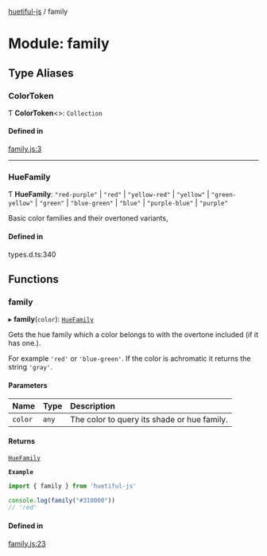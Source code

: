 [huetiful-js](../README.md) / family

# Module: family

## Type Aliases

### ColorToken

Ƭ **ColorToken**\<\>: `Collection`

#### Defined in

[family.js:3](https://github.com/prjctimg/huetiful/blob/5e5fb86/src/family.js#L3)

___

### HueFamily

Ƭ **HueFamily**: ``"red-purple"`` \| ``"red"`` \| ``"yellow-red"`` \| ``"yellow"`` \| ``"green-yellow"`` \| ``"green"`` \| ``"blue-green"`` \| ``"blue"`` \| ``"purple-blue"`` \| ``"purple"``

Basic color families and their overtoned variants,

#### Defined in

types.d.ts:340

## Functions

### family

▸ **family**(`color`): [`HueFamily`](family.md#huefamily)

Gets the hue family which a color belongs to with the overtone included (if it has one.).

For example `'red'` or `'blue-green'`. If the color is achromatic it returns the string `'gray'`.

#### Parameters

| Name | Type | Description |
| :------ | :------ | :------ |
| `color` | `any` | The color to query its shade or hue family. |

#### Returns

[`HueFamily`](family.md#huefamily)

**`Example`**

```ts
import { family } from 'huetiful-js'

console.log(family("#310000"))
// 'red'
```

#### Defined in

[family.js:23](https://github.com/prjctimg/huetiful/blob/5e5fb86/src/family.js#L23)
